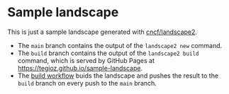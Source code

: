 # Sample landscape

This is just a sample landscape generated with [cncf/landscape2](https://github.com/cncf/landscape2).

- The `main` branch contains the output of the `landscape2 new` command.
- The `build` branch contains the output of the `landscape2 build` command, which is served by GitHub Pages at <https://tegioz.github.io/sample-landscape>.
- The [build workflow](https://github.com/tegioz/sample-landscape/blob/main/.github/workflows/build.yml) buids the landscape and pushes the result to the `build` branch on every push to the `main` branch.
